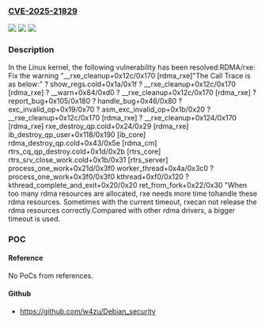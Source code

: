### [CVE-2025-21829](https://cve.mitre.org/cgi-bin/cvename.cgi?name=CVE-2025-21829)
![](https://img.shields.io/static/v1?label=Product&message=Linux&color=blue)
![](https://img.shields.io/static/v1?label=Version&message=215d0a755e1bcd92cbe6a71a21194ce7c82ec106%3C%20720653309dd31c8a927ef5d87964578ad544980f%20&color=brighgreen)
![](https://img.shields.io/static/v1?label=Vulnerability&message=n%2Fa&color=brighgreen)

### Description

In the Linux kernel, the following vulnerability has been resolved:RDMA/rxe: Fix the warning "__rxe_cleanup+0x12c/0x170 [rdma_rxe]"The Call Trace is as below:"  <TASK>  ? show_regs.cold+0x1a/0x1f  ? __rxe_cleanup+0x12c/0x170 [rdma_rxe]  ? __warn+0x84/0xd0  ? __rxe_cleanup+0x12c/0x170 [rdma_rxe]  ? report_bug+0x105/0x180  ? handle_bug+0x46/0x80  ? exc_invalid_op+0x19/0x70  ? asm_exc_invalid_op+0x1b/0x20  ? __rxe_cleanup+0x12c/0x170 [rdma_rxe]  ? __rxe_cleanup+0x124/0x170 [rdma_rxe]  rxe_destroy_qp.cold+0x24/0x29 [rdma_rxe]  ib_destroy_qp_user+0x118/0x190 [ib_core]  rdma_destroy_qp.cold+0x43/0x5e [rdma_cm]  rtrs_cq_qp_destroy.cold+0x1d/0x2b [rtrs_core]  rtrs_srv_close_work.cold+0x1b/0x31 [rtrs_server]  process_one_work+0x21d/0x3f0  worker_thread+0x4a/0x3c0  ? process_one_work+0x3f0/0x3f0  kthread+0xf0/0x120  ? kthread_complete_and_exit+0x20/0x20  ret_from_fork+0x22/0x30  </TASK>"When too many rdma resources are allocated, rxe needs more time tohandle these rdma resources. Sometimes with the current timeout, rxecan not release the rdma resources correctly.Compared with other rdma drivers, a bigger timeout is used.

### POC

#### Reference
No PoCs from references.

#### Github
- https://github.com/w4zu/Debian_security

